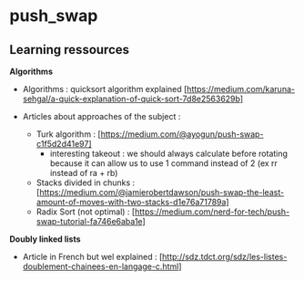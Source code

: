 # push_swap

## Learning ressources

**Algorithms**

- Algorithms : quicksort algorithm explained [https://medium.com/karuna-sehgal/a-quick-explanation-of-quick-sort-7d8e2563629b]

- Articles about approaches of the subject :
  - Turk algorithm : [https://medium.com/@ayogun/push-swap-c1f5d2d41e97]
      * interesting takeout : we should always calculate before rotating because it can allow us to use 1 command instead of 2 (ex rr instead of ra + rb)
  - Stacks divided in chunks : [https://medium.com/@jamierobertdawson/push-swap-the-least-amount-of-moves-with-two-stacks-d1e76a71789a]
  - Radix Sort (not optimal) : [https://medium.com/nerd-for-tech/push-swap-tutorial-fa746e6aba1e]
 
**Doubly linked lists**

- Article in French but wel explained : [http://sdz.tdct.org/sdz/les-listes-doublement-chainees-en-langage-c.html]
